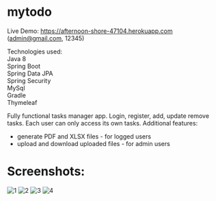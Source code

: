 # mytodo
Live Demo: https://afternoon-shore-47104.herokuapp.com (admin@gmail.com, 12345)

Technologies used:\
Java 8\
Spring Boot\
Spring Data JPA\
Spring Security\
MySql\
Gradle\
Thymeleaf



Fully functional tasks manager app. Login, register, add, update remove tasks. Each user can only access its own tasks.
Additional features:
- generate PDF and XLSX files - for logged users
- upload and download uploaded files - for admin users

# Screenshots:

![1](https://user-images.githubusercontent.com/35076461/52819573-e6b8fc80-30a9-11e9-8587-32cdde0d1528.jpg)
![2](https://user-images.githubusercontent.com/35076461/52819574-e6b8fc80-30a9-11e9-9a40-39d673f382d7.jpg)
![3](https://user-images.githubusercontent.com/35076461/52819575-e6b8fc80-30a9-11e9-909c-d3c9a23853f5.jpg)
![4](https://user-images.githubusercontent.com/35076461/52819576-e7519300-30a9-11e9-87c3-f2c3eef8c1f5.jpg)

